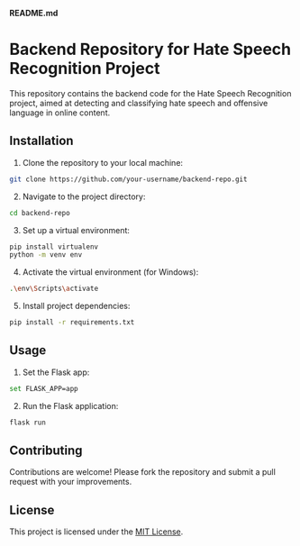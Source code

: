 **README.md**

# Backend Repository for Hate Speech Recognition Project

This repository contains the backend code for the Hate Speech Recognition project, aimed at detecting and classifying hate speech and offensive language in online content.

## Installation

1. Clone the repository to your local machine:

```bash
git clone https://github.com/your-username/backend-repo.git
```

2. Navigate to the project directory:

```bash
cd backend-repo
```

3. Set up a virtual environment:

```bash
pip install virtualenv
python -m venv env
```

4. Activate the virtual environment (for Windows):

```bash
.\env\Scripts\activate
```

5. Install project dependencies:

```bash
pip install -r requirements.txt
```

## Usage

1. Set the Flask app:

```bash
set FLASK_APP=app
```

2. Run the Flask application:

```bash
flask run
```

## Contributing

Contributions are welcome! Please fork the repository and submit a pull request with your improvements.

## License

This project is licensed under the [MIT License](LICENSE).
